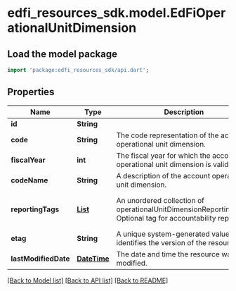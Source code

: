 # edfi_resources_sdk.model.EdFiOperationalUnitDimension

## Load the model package
```dart
import 'package:edfi_resources_sdk/api.dart';
```

## Properties
Name | Type | Description | Notes
------------ | ------------- | ------------- | -------------
**id** | **String** |  | [optional] 
**code** | **String** | The code representation of the account operational unit dimension. | 
**fiscalYear** | **int** | The fiscal year for which the account operational unit dimension is valid. | 
**codeName** | **String** | A description of the account operational unit dimension. | [optional] 
**reportingTags** | [**List<EdFiOperationalUnitDimensionReportingTag>**](EdFiOperationalUnitDimensionReportingTag.md) | An unordered collection of operationalUnitDimensionReportingTags. Optional tag for accountability reporting. | [optional] [default to const []]
**etag** | **String** | A unique system-generated value that identifies the version of the resource. | [optional] 
**lastModifiedDate** | [**DateTime**](DateTime.md) | The date and time the resource was last modified. | [optional] 

[[Back to Model list]](../README.md#documentation-for-models) [[Back to API list]](../README.md#documentation-for-api-endpoints) [[Back to README]](../README.md)


